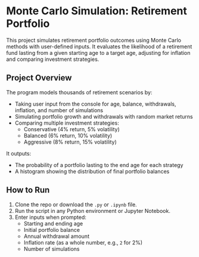#  Monte Carlo Simulation: Retirement Portfolio 

This project simulates retirement portfolio outcomes using Monte Carlo methods with user-defined inputs. It evaluates the likelihood of a retirement fund lasting from a given starting age to a target age, adjusting for inflation and comparing investment strategies.

##  Project Overview

The program models thousands of retirement scenarios by:
- Taking user input from the console for age, balance, withdrawals, inflation, and number of simulations
- Simulating portfolio growth and withdrawals with random market returns
- Comparing multiple investment strategies:
  - Conservative (4% return, 5% volatility)
  - Balanced (6% return, 10% volatility)
  - Aggressive (8% return, 15% volatility)

It outputs:
- The probability of a portfolio lasting to the end age for each strategy
- A histogram showing the distribution of final portfolio balances


##  How to Run

1. Clone the repo or download the `.py` or `.ipynb` file.
2. Run the script in any Python environment or Jupyter Notebook.
3. Enter inputs when prompted:
   - Starting and ending age
   - Initial portfolio balance
   - Annual withdrawal amount
   - Inflation rate (as a whole number, e.g., `2` for 2%)
   - Number of simulations


